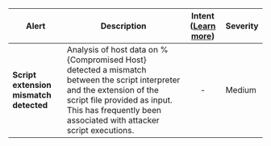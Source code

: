 |Alert|Description|Intent ([Learn more](#intentions))|Severity|
|----|----|:----:|--|
|**Script extension mismatch detected**|Analysis of host data on %{Compromised Host} detected a mismatch between the script interpreter and the extension of the script file provided as input. This has frequently been associated with attacker script executions.|-|Medium|


